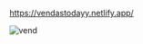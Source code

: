 https://vendastodayy.netlify.app/

![vend](https://user-images.githubusercontent.com/96742270/151003397-ab6b9f24-94c4-4948-950a-1d9c5940994b.JPG)
